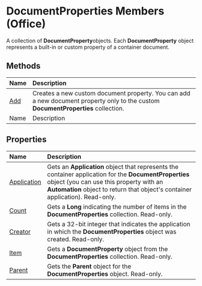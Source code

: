 
# DocumentProperties Members (Office)
A collection of  **DocumentProperty**objects. Each  **DocumentProperty** object represents a built-in or custom property of a container document.

## Methods



|**Name**|**Description**|
|:-----|:-----|
| [Add](80738562-8b0b-33f1-3dfa-0d66b1844ef7.md)|Creates a new custom document property. You can add a new document property only to the custom  **DocumentProperties** collection.|
|Name|Description|

## Properties



|**Name**|**Description**|
|:-----|:-----|
| [Application](b91998a4-f933-d584-8293-e63ad82447e2.md)|Gets an  **Application** object that represents the container application for the **DocumentProperties** object (you can use this property with an **Automation** object to return that object's container application). Read-only.|
| [Count](8f4367bd-d30a-ba45-3ec2-3c5b94ede4d8.md)|Gets a  **Long** indicating the number of items in the **DocumentProperties** collection. Read-only.|
| [Creator](47ba7f73-b72e-2990-d35d-cd73b08b91cd.md)|Gets a 32-bit integer that indicates the application in which the  **DocumentProperties** object was created. Read-only.|
| [Item](33649822-adc5-5efd-7e05-87735b30b19f.md)|Gets a  **DocumentProperty** object from the **DocumentProperties** collection. Read-only.|
| [Parent](e1239ffa-b89e-e78f-4009-d576c473d477.md)|Gets the  **Parent** object for the **DocumentProperties** object. Read-only.|
